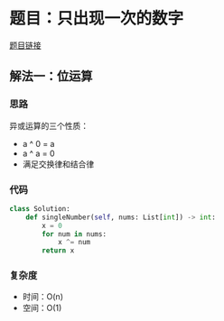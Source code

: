 # 题目：只出现一次的数字

[题目链接](https://leetcode.cn/problems/single-number/description/)

## 解法一：位运算

### 思路

异或运算的三个性质：
- a ^ 0 = a
- a ^ a = 0
- 满足交换律和结合律

### 代码

```py
class Solution:
    def singleNumber(self, nums: List[int]) -> int:
        x = 0
        for num in nums:
            x ^= num
        return x
```

### 复杂度

- 时间：O(n)
- 空间：O(1)
